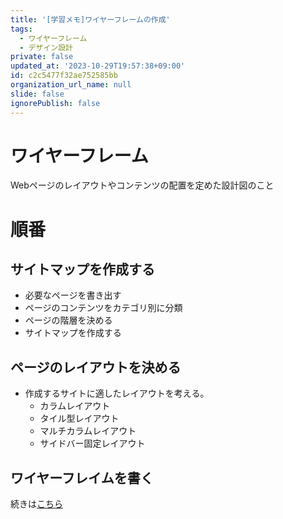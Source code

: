 ```yaml
---
title: '[学習メモ]ワイヤーフレームの作成'
tags:
  - ワイヤーフレーム
  - デザイン設計
private: false
updated_at: '2023-10-29T19:57:38+09:00'
id: c2c5477f32ae752585bb
organization_url_name: null
slide: false
ignorePublish: false
---
```

# ワイヤーフレーム

Webページのレイアウトやコンテンツの配置を定めた設計図のこと

# 順番

## サイトマップを作成する

- 必要なページを書き出す
- ページのコンテンツをカテゴリ別に分類
- ページの階層を決める
- サイトマップを作成する

## ページのレイアウトを決める

- 作成するサイトに適したレイアウトを考える。
    - カラムレイアウト
    - タイル型レイアウト
    - マルチカラムレイアウト
    - サイドバー固定レイアウト

## ワイヤーフレイムを書く

続きは[こちら](https://yoshihiro-shu.com/ja/article/11)
